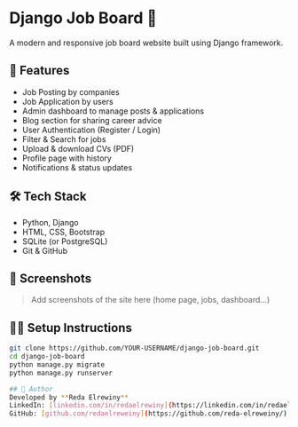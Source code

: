 # Django Job Board 💼

A modern and responsive job board website built using Django framework.

## 🚀 Features
- Job Posting by companies
- Job Application by users
- Admin dashboard to manage posts & applications
- Blog section for sharing career advice
- User Authentication (Register / Login)
- Filter & Search for jobs
- Upload & download CVs (PDF)
- Profile page with history
- Notifications & status updates

## 🛠️ Tech Stack
- Python, Django
- HTML, CSS, Bootstrap
- SQLite (or PostgreSQL)
- Git & GitHub

## 📸 Screenshots
> Add screenshots of the site here (home page, jobs, dashboard...)

## 🧑‍💻 Setup Instructions
```bash
git clone https://github.com/YOUR-USERNAME/django-job-board.git
cd django-job-board
python manage.py migrate
python manage.py runserver

## 🌟 Author  
Developed by **Reda Elrewiny**  
LinkedIn: [linkedin.com/in/redaelrewiny](https://linkedin.com/in/redaelreweiny)  
GitHub: [github.com/redaelreweiny](https://github.com/reda-elreweiny/)
